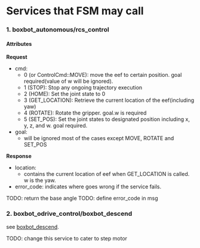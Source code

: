 # Services that FSM may call

### 1. boxbot_autonomous/rcs_control

#### Attributes

**Request**

* cmd:
    * 0 (or ControlCmd::MOVE): move the eef to certain position. goal required(value of w will be ignored).
    * 1 (STOP): Stop any ongoing trajectory execution
    * 2 (HOME): Set the joint state to 0
    * 3 (GET_LOCATION): Retrieve the current location of the eef(including yaw)
    * 4 (ROTATE): Rotate the gripper. goal.w is required
    * 5 (SET_POS): Set the joint states to designated position including x, y, z, and w. goal required.
* goal:
    * will be ignored most of the cases except MOVE, ROTATE and SET_POS

**Response**

* location:
    * contains the current location of eef when GET_LOCATION is called. w is the yaw.
* error_code: indicates where goes wrong if the service fails.


TODO: return the base angle
TODO: define error_code in msg

### 2. boxbot_odrive_control/boxbot_descend
see [boxbot_descend](../boxbot_odrive_control/README.md).

TODO: change this service to cater to step motor











